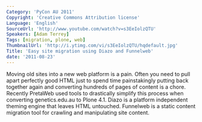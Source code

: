 ```yaml
---
Category: 'PyCon AU 2011'
Copyright: 'Creative Commons Attribution license'
Language: 'English'
SourceUrl: 'http://www.youtube.com/watch?v=s3EeIolzQTU'
Speakers: [Adam Terrey]
Tags: [migration, plone, web]
ThumbnailUrl: 'http://i.ytimg.com/vi/s3EeIolzQTU/hqdefault.jpg'
Title: 'Easy site migration using Diazo and Funnelweb'
date: '2011-08-23'
---
```

Moving old sites into a new web platform is a pain. Often you need to pull
apart perfectly good HTML just to spend time painstakingly putting back
together again and converting hundreds of pages of content is a chore.
Recently PretaWeb used tools to drastically simplify this process when
converting genetics.edu.au to Plone 4.1. Diazo is a platform independent
theming engine that leaves HTML untouched. Funnelweb is a static content
migration tool for crawling and manipulating site content.

